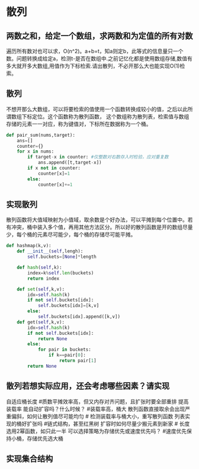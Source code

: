 # 散列
## 两数之和，给定一个数组，求两数和为定值的所有对数
遍历所有数对也可以求，O(n^2)。a+b=t，知a则定b，此等式的信息量只一个数。问题转换成给定a，检测t-是否在数组中.之前记忆化都是使用数组存储,数值有多大就开多大数组,用值作为下标检索.请出散列，不必开那么大也能实现O(1)检索。

## 散列
不想开那么大数组，可以将要检索的值使用一个函数转换成较小的值，之后以此所谓数组下标定位。这个函数称为散列函数， 这个数组称为散列表，检索值与数组存储的元素一一对应，称为键值对，下标所在数据称为一个桶。
```python
def pair_sum(nums,target):
    ans=[]
    counter={}
    for x in nums:
        if target-x in counter: #仅整数对右数存入时检验，应对重复数
            ans.append([t,target-x])
        if x not in counter:
            counter[x]=1
        else:
            counter[x]+=1
```

## 实现散列
散列函数将大值域映射为小值域，取余数是个好办法，可以平摊到每个位置中。若有冲突，桶中装入多个值，再用其他方法区分。所以好的散列函数是开的数组尽量少，每个桶的元素尽可能少，每个桶的存储尽可能平摊。
```python
def hashmap(k,v):
    def __init__(self,lengh):
        self.buckets=[None]*length

    def hash(self,k):
        index=k%self.len(buckets)
        return index

    def set(self,k,v):
        idx=self.hash(k)
        if not self.buckets[idx]:
            self.buckets[idx]=[k,v]
        else:
            self.buckets[idx].append([k,v])
    def get(self,k,v):
        idx=self.hash(k)
        if not self.buckets[idx]:
            return None
        else:
            for pair in buckets:
                if k==pair[0]:
                    return pair[1]
        return None
```
## 散列若想实际应用，还会考虑哪些因素？请实现
自适应桶长度  #质数平摊效率高，但又内存对齐问题，且扩张时要全部重排
提高装载率 
能自动扩容吗？什么时候？ #装载率高，桶大
散列函数直接取余会出现严重偏斜，如何让散列值尽可能均匀   # 检测装载率与桶大小，重写散列函数
列表实现的桶好扩张吗  #链式结构，甚至红黑树
扩容时如何尽量少搬元素到新家 # 长度选用2幂函数，如只此一半
可以选择策略为存储优先或速度优先吗？ #速度优先保持小桶，存储优先选大桶

## 实现集合结构


